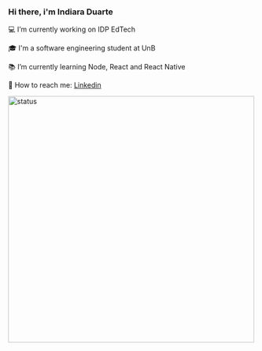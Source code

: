 ### Hi there, i'm Indiara Duarte

:computer: I’m currently working on IDP EdTech

:mortar_board:  I'm a software engineering student at UnB

:books: I’m currently learning Node, React and React Native

 :mag_right: How to reach me: [Linkedin](https://www.linkedin.com/in/inddiara/)

<img width="500px" src="https://github-readme-stats.vercel.app/api?username=inddiara&theme=dark&show_icons=true&count_private=true" alt="status">
